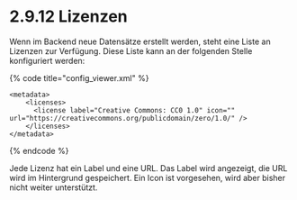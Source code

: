 # 2.9.12 Lizenzen

Wenn im Backend neue Datensätze erstellt werden, steht eine Liste an Lizenzen zur Verfügung. Diese Liste kann an der folgenden Stelle konfiguriert werden:

{% code title="config\_viewer.xml" %}
```markup
<metadata>
    <licenses>
      <license label="Creative Commons: CC0 1.0" icon="" url="https://creativecommons.org/publicdomain/zero/1.0/" />
    </licenses>
</metadata>
```
{% endcode %}

Jede Lizenz hat ein Label und eine URL. Das Label wird angezeigt, die URL wird im Hintergrund gespeichert. Ein Icon ist vorgesehen, wird aber bisher nicht weiter unterstützt.

